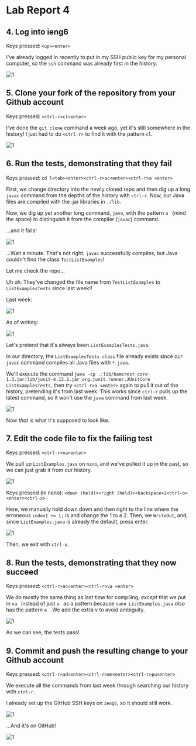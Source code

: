 # Lab Report 4
## 4. Log into ieng6
Keys pressed: `<up><enter>`

I've already logged in recently to put in my SSH public key for my personal computer, 
so the `ssh` command was already first in the history.

![1](1.png)

## 5. Clone your fork of the repository from your Github account

Keys pressed: `<ctrl-r>cl<enter>`

I've done the `git clone` command a week ago, yet it's still somewhere in the history!
I just had to do `<ctrl-r>` to find it with the pattern `cl`. 

![1](2.png)

## 6. Run the tests, demonstrating that they fail

Keys pressed: `cd l<tab><enter><ctrl-r>ac<enter><ctrl-r>a <enter>`

First, we change directory into the newly cloned repo and then dig up a long
`javac` command from the depths of the history with `ctrl-r`. 
Now, our Java files are compiled with the .jar libraries in `./lib`.

Now, we dig up yet another long command, `java`, with the pattern `a ` (mind the space) to distinguish it from
the compiler (`javac`) command.

...and it fails!

![1](3.png)

...Wait a minute. That's not right. `javac` successfully compiles, but Java couldn't find the class `TestListExamples`!

Let me check the repo...

Uh oh. They've changed the file name from `TestListExamples` to `ListExamplesTests` since last week!!

Last week:

![1](ecom1.png)

As of writing:

![1](ecom2.png)

Let's pretend that it's always been `ListExamplesTests.java`. 

In our directory, the `ListExamplesTests.class` file already exists since our `javac` command compiles all Java files with `*.java`.

We'll execute the command `java -cp .:lib/hamcrest-core-1.3.jar:lib/junit-4.13.2.jar org.junit.runner.JUnitCore ListExamplesTests`, then try `<ctrl-r>a <enter>` again to pull it out of the history, pretending it's from last week. This works since `ctrl-r` pulls up the latest command, so it won't use the `java` command from last week.

![1](fix.png)

Now *that* is what it's supposed to look like.

## 7. Edit the code file to fix the failing test

Keys pressed: `<ctrl-r>na<enter>`

We pull up `ListExamples.java` on `nano`, and we've pulled it up in the past, so
we can just grab it from our history.

![1](4.png)

Keys pressed (in nano): `<down (held)><right (held)><backspace>2<ctrl-o><enter><ctrl-x>`

Here, we manually hold down down and then right to the line where the erroneous `index1 += 1;` is and change the 1 to a 2.
Then, we `WriteOut`, and, since `ListExamples.java` is already the default, press enter.

![1](5.png)

Then, we exit with `ctrl-x`.

## 8. Run the tests, demonstrating that they now succeed

Keys pressed: `<ctrl-r>ac<enter><ctrl-r>va <enter>`

We do mostly the same thing as last time for compiling, *except* that we put in `va ` instead of just `a ` as a pattern
because `nano ListExamples.java` *also* has the pattern `a `. We add the extra v to avoid ambiguity.

![1](6.png)

As we can see, the tests pass!

## 9. Commit and push the resulting change to your Github account

Keys pressed: `<ctrl-r>ad<enter><ctrl-r>mm<enter><ctrl-r>pu<enter>`

We execute all the commands from last week through searching our history with `ctrl-r`.

I already set up the GitHub SSH keys on `ieng6`, so it should still work.

![1](7.png)

...And it's on GitHub!

![1](8.png)
